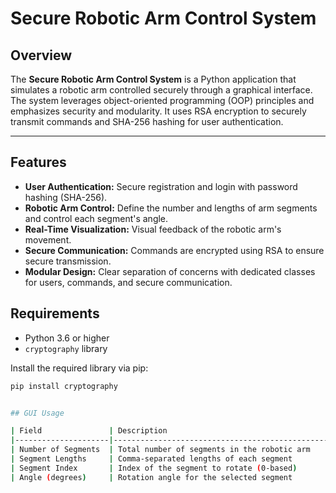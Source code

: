 # Secure Robotic Arm Control System

## Overview

The **Secure Robotic Arm Control System** is a Python application that simulates a robotic arm controlled securely through a graphical interface. The system leverages object-oriented programming (OOP) principles and emphasizes security and modularity. It uses RSA encryption to securely transmit commands and SHA-256 hashing for user authentication.

---

## Features

- **User Authentication:** Secure registration and login with password hashing (SHA-256).
- **Robotic Arm Control:** Define the number and lengths of arm segments and control each segment's angle.
- **Real-Time Visualization:** Visual feedback of the robotic arm's movement.
- **Secure Communication:** Commands are encrypted using RSA to ensure secure transmission.
- **Modular Design:** Clear separation of concerns with dedicated classes for users, commands, and secure communication.


## Requirements

- Python 3.6 or higher
- `cryptography` library

Install the required library via pip:

```bash
pip install cryptography


## GUI Usage

| Field               | Description                                      | Example        |
|---------------------|--------------------------------------------------|----------------|
| Number of Segments  | Total number of segments in the robotic arm      | 3              |
| Segment Lengths     | Comma-separated lengths of each segment         | 100,80,60      |
| Segment Index       | Index of the segment to rotate (0-based)        | 0 (first segment) |
| Angle (degrees)     | Rotation angle for the selected segment         | 45 (degrees)   |
